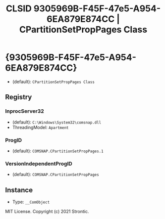 ﻿---
title: "CLSID 9305969B-F45F-47e5-A954-6EA879E874CC | CPartitionSetPropPages Class"
excerpt: What is COM-Object CLSID 9305969B-F45F-47e5-A954-6EA879E874CC?
---

# {9305969B-F45F-47e5-A954-6EA879E874CC}

* (default): `CPartitionSetPropPages Class`

## Registry


### InprocServer32

* (default): `C:\Windows\System32\comsnap.dll`
* ThreadingModel: `Apartment`

### ProgID

* (default): `COMSNAP.CPartitionSetPropPages.1`

### VersionIndependentProgID

* (default): `COMSNAP.CPartitionSetPropPages`

## Instance

* Type: `__ComObject`

MIT License. Copyright (c) 2021 Strontic.


